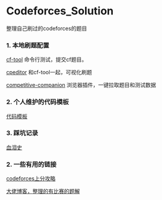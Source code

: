 # Codeforces_Solution
整理自己刷过的codeforces的题目

### 1. 本地刷题配置

[cf-tool](https://github.com/xalanq/cf-tool) 命令行测试，提交cf题目。

[cpeditor](https://github.com/cpeditor/cpeditor) 和cf-tool一起，可视化刷题

[competitive-companion](https://github.com/jmerle/competitive-companion) 浏览器插件，一键拉取题目和测试数据


### 2. 个人维护的代码模板
[代码模板](CodeTemplate)

### 3. 踩坑记录

[血泪史](一些注意事项.md)

### 2. 一些有用的链接

[codeforces上分攻略](https://codeforces.com/blog/entry/53341)

[大佬博客，整理的有比赛的题解](https://cp-wiki.vercel.app/)

